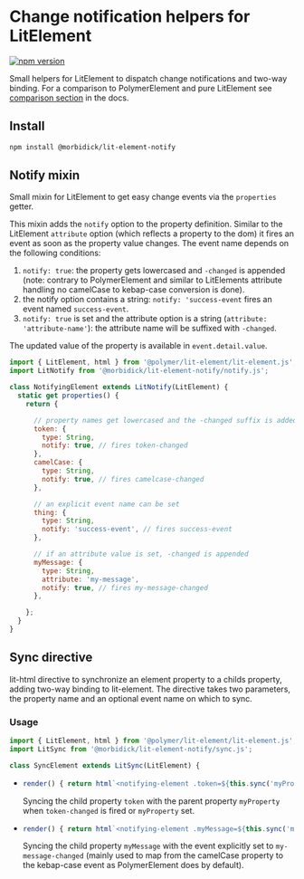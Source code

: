 # Change notification helpers for LitElement

[![npm version](https://img.shields.io/npm/v/@morbidick/lit-element-notify.svg)](https://www.npmjs.com/package/@morbidick/lit-element-notify)

Small helpers for LitElement to dispatch change notifications and two-way binding. For a comparison to PolymerElement and pure LitElement see [comparison section](docs/comparison.md) in the docs.

## Install

```bash
npm install @morbidick/lit-element-notify
```

## Notify mixin

Small mixin for LitElement to get easy change events via the `properties` getter.

This mixin adds the `notify` option to the property definition. Similar to the LitElement `attribute` option (which reflects a property to the dom) it fires an event as soon as the property value changes. The event name depends on the following conditions:

1. `notify: true`: the property gets lowercased and `-changed` is appended (note: contrary to PolymerElement and similar to LitElements attribute handling no camelCase to kebap-case conversion is done).
2. the notify option contains a string: `notify: 'success-event` fires an event named `success-event`.
3. `notify: true` is set and the attribute option is a string (`attribute: 'attribute-name'`): the attribute name will be suffixed with `-changed`.

The updated value of the property is available in `event.detail.value`.

```javascript
import { LitElement, html } from '@polymer/lit-element/lit-element.js';
import LitNotify from '@morbidick/lit-element-notify/notify.js';

class NotifyingElement extends LitNotify(LitElement) {
  static get properties() {
    return {

      // property names get lowercased and the -changed suffix is added
      token: {
        type: String,
        notify: true, // fires token-changed
      },
      camelCase: {
        type: String,
        notify: true, // fires camelcase-changed
      },

      // an explicit event name can be set
      thing: {
        type: String,
        notify: 'success-event', // fires success-event
      },

      // if an attribute value is set, -changed is appended
      myMessage: {
        type: String,
        attribute: 'my-message',
        notify: true, // fires my-message-changed
      },

    };
  }
}
```

## Sync directive

lit-html directive to synchronize an element property to a childs property, adding two-way binding to lit-element. 
The directive takes two parameters, the property name and an optional event name on which to sync.

### Usage

```javascript
import { LitElement, html } from '@polymer/lit-element/lit-element.js';
import LitSync from '@morbidick/lit-element-notify/sync.js';

class SyncElement extends LitSync(LitElement) {
```

* 
    ```javascript
    render() { return html`<notifying-element .token=${this.sync('myProperty')}></notifying-element>`; }
    ```
    Syncing the child property `token` with the parent property `myProperty` when `token-changed` is fired or `myProperty` set.

* 
    ```javascript
    render() { return html`<notifying-element .myMessage=${this.sync('myProperty', 'my-message-changed')}></notifying-element>`; }
    ```
    Syncing the child property `myMessage` with the event explicitly set to `my-message-changed` (mainly used to map from the camelCase property to the kebap-case event as PolymerElement does by default).
